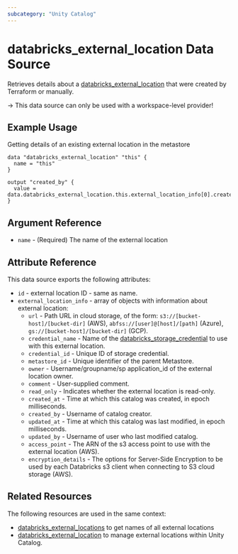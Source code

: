 ```yaml
---
subcategory: "Unity Catalog"
---
```

# databricks_external_location Data Source

Retrieves details about a [databricks_external_location](../resources/external_location.md) that were created by Terraform or manually.

-> This data source can only be used with a workspace-level provider!

## Example Usage

Getting details of an existing external location in the metastore

```hcl
data "databricks_external_location" "this" {
  name = "this"
}

output "created_by" {
  value = data.databricks_external_location.this.external_location_info[0].created_by
}
```

## Argument Reference

* `name` - (Required) The name of the external location

## Attribute Reference

This data source exports the following attributes:

* `id` - external location ID - same as name.
* `external_location_info` - array of objects with information about external location:
  * `url` - Path URL in cloud storage, of the form: `s3://[bucket-host]/[bucket-dir]` (AWS), `abfss://[user]@[host]/[path]` (Azure), `gs://[bucket-host]/[bucket-dir]` (GCP).
  * `credential_name` - Name of the [databricks_storage_credential](storage_credential.md) to use with this external location.
  * `credential_id` - Unique ID of storage credential.
  * `metastore_id` - Unique identifier of the parent Metastore.
  * `owner` - Username/groupname/sp application_id of the external location owner.
  * `comment` - User-supplied comment.
  * `read_only` - Indicates whether the external location is read-only.
  * `created_at` - Time at which this catalog was created, in epoch milliseconds.
  * `created_by` - Username of catalog creator.
  * `updated_at` - Time at which this catalog was last modified, in epoch milliseconds.
  * `updated_by` - Username of user who last modified catalog.
  * `access_point` - The ARN of the s3 access point to use with the external location (AWS).
  * `encryption_details` - The options for Server-Side Encryption to be used by each Databricks s3 client when connecting to S3 cloud storage (AWS).

## Related Resources

The following resources are used in the same context:

* [databricks_external_locations](./external_locations.md) to get names of all external locations
* [databricks_external_location](../resources/external_location.md) to manage external locations within Unity Catalog.
